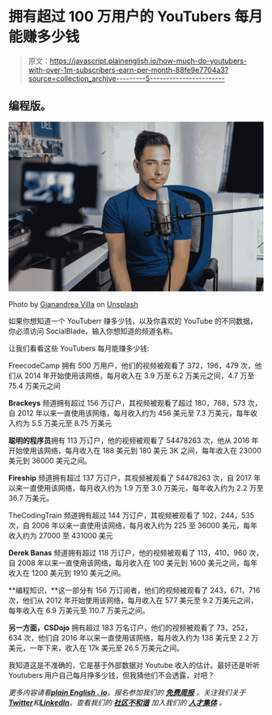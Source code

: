 # 拥有超过 100 万用户的 YouTubers 每月能赚多少钱

> 原文：<https://javascript.plainenglish.io/how-much-do-youtubers-with-over-1m-subscribers-earn-per-month-88fe9e7704a3?source=collection_archive---------5----------------------->

## 编程版。

![](img/ab6dc8dc87993db357e9197a80c40cc8.png)

Photo by [Gianandrea Villa](https://unsplash.com/@gianviphotos?utm_source=medium&utm_medium=referral) on [Unsplash](https://unsplash.com?utm_source=medium&utm_medium=referral)

如果你想知道一个 YouTuberr 赚多少钱，以及你喜欢的 YouTube 的不同数据，你必须访问 SocialBlade，输入你想知道的频道名称。

让我们看看这些 YouTubers 每月能赚多少钱:

FreecodeCamp 拥有 500 万用户，他们的视频被观看了 372，196，479 次，他们从 2014 年开始使用该网络，每月收入在 3.9 万至 6.2 万美元之间，4.7 万至 75.4 万美元之间

**Brackeys** 频道拥有超过 156 万订户，其视频被观看了超过 180，768，573 次，自 2012 年以来一直使用该网络，每月收入约为 456 美元至 7.3 万美元，每年收入约为 5.5 万美元至 8.75 万美元

**聪明的程序员**拥有 113 万订户，他的视频被观看了 54478263 次，他从 2016 年开始使用该网络，每月收入在 188 美元到 180 美元 3K 之间，每年收入在 23000 美元到 36000 美元之间。

**Fireship** 频道拥有超过 137 万订户，其视频被观看了 54478263 次，自 2017 年以来一直使用该网络，每月收入约为 1.9 万至 3.0 万美元，每年收入约为 2.2 万至 36.7 万美元。

TheCodingTrain 频道拥有超过 144 万订户，其视频被观看了 102，244，535 次，自 2006 年以来一直使用该网络，每月收入约为 225 至 36000 美元，每年收入约为 27000 至 431000 美元

**Derek Banas** 频道拥有超过 118 万订户，他的视频被观看了 113，410，960 次，自 2008 年以来一直使用该网络，每月收入在 100 美元到 1600 美元之间，每年收入在 1200 美元到 1910 美元之间。

**编程知识，**这一部分有 156 万订阅者，他们的视频被观看了 243，671，716 次，他们从 2012 年开始使用该网络，每月收入在 577 美元至 9.2 万美元之间，每年收入在 6.9 万美元至 110.7 万美元之间。

**另一方面，CSDojo** 拥有超过 183 万名订户，他们的视频被观看了 73，252，634 次，他们自 2016 年以来一直使用该网络，每月收入约为 138 美元至 2.2 万美元，一年下来，收入在 17k 美元至 26.5 万美元之间。

我知道这是不准确的，它是基于外部数据对 Youtube 收入的估计。最好还是听听 Youtubers 用户自己每月挣多少钱，但我猜他们不会透露，对吧？

*更多内容请看*[***plain English . io***](https://plainenglish.io/)*。报名参加我们的* [***免费周报***](http://newsletter.plainenglish.io/) *。关注我们关于*[***Twitter***](https://twitter.com/inPlainEngHQ)*和*[***LinkedIn***](https://www.linkedin.com/company/inplainenglish/)*。查看我们的* [***社区不和谐***](https://discord.gg/GtDtUAvyhW) *加入我们的* [***人才集体***](https://inplainenglish.pallet.com/talent/welcome) *。*